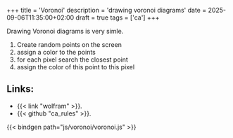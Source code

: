 +++
title = 'Voronoi'
description = 'drawing voronoi diagrams'
date = 2025-09-06T11:35:00+02:00
draft = true
tags = ['ca']
+++

Drawing Voronoi diagrams is very simle. 

1) Create random points on the screen
1) assign a color to the points
1) for each pixel search the closest point
1) assign the color of this point to this pixel

<figure>
<canvas width=1280 height=860 id="shader"></canvas>
</figure>


## Links:
- {{< link "wolfram" >}}.
- {{< github "ca_rules" >}}.

{{< bindgen path="js/voronoi/voronoi.js" >}}
